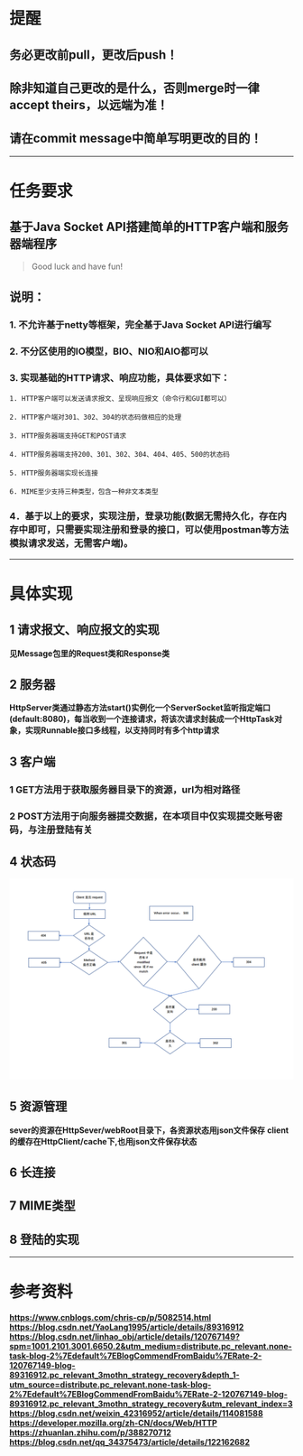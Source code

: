 # 提醒

## 务必更改前pull，更改后push！
## 除非知道自己更改的是什么，否则merge时一律accept theirs，以远端为准！
## 请在commit message中简单写明更改的目的！

---

# 任务要求

## 基于Java Socket API搭建简单的HTTP客户端和服务器端程序

> Good luck and have fun!

##  说明：

### 1. 不允许基于netty等框架，完全基于Java Socket API进行编写

### 2. 不分区使用的IO模型，BIO、NIO和AIO都可以 

### 3. 实现基础的HTTP请求、响应功能，具体要求如下：

    1. HTTP客户端可以发送请求报文、呈现响应报文（命令行和GUI都可以）

    2. HTTP客户端对301、302、304的状态码做相应的处理

    3. HTTP服务器端支持GET和POST请求

    4. HTTP服务器端支持200、301、302、304、404、405、500的状态码

    5. HTTP服务器端实现长连接

    6. MIME至少支持三种类型，包含一种非文本类型

### 4．基于以上的要求，实现注册，登录功能(数据无需持久化，存在内存中即可，只需要实现注册和登录的接口，可以使用postman等方法模拟请求发送，无需客户端)。

---

# 具体实现

## 1 请求报文、响应报文的实现

**见Message包里的Request类和Response类**

## 2 服务器

**HttpServer类通过静态方法start()实例化一个ServerSocket监听指定端口(default:8080)，每当收到一个连接请求，将该次请求封装成一个HttpTask对象，实现Runnable接口多线程，以支持同时有多个http请求**

## 3 客户端

### 1 GET方法用于获取服务器目录下的资源，url为相对路径

### 2 POST方法用于向服务器提交数据，在本项目中仅实现提交账号密码，与注册登陆有关

## 4 状态码

![image](status_code.png)

## 5 资源管理

**sever的资源在HttpSever/webRoot目录下，各资源状态用json文件保存**
**client的缓存在HttpClient/cache下,也用json文件保存状态**

## 6 长连接

## 7 MIME类型

## 8 登陆的实现

---

# 参考资料

**https://www.cnblogs.com/chris-cp/p/5082514.html**
**https://blog.csdn.net/YaoLang1995/article/details/89316912**
**https://blog.csdn.net/linhao_obj/article/details/120767149?spm=1001.2101.3001.6650.2&utm_medium=distribute.pc_relevant.none-task-blog-2%7Edefault%7EBlogCommendFromBaidu%7ERate-2-120767149-blog-89316912.pc_relevant_3mothn_strategy_recovery&depth_1-utm_source=distribute.pc_relevant.none-task-blog-2%7Edefault%7EBlogCommendFromBaidu%7ERate-2-120767149-blog-89316912.pc_relevant_3mothn_strategy_recovery&utm_relevant_index=3**
**https://blog.csdn.net/weixin_42316952/article/details/114081588**
**https://developer.mozilla.org/zh-CN/docs/Web/HTTP**
**https://zhuanlan.zhihu.com/p/388270712**
**https://blog.csdn.net/qq_34375473/article/details/122162682**


















